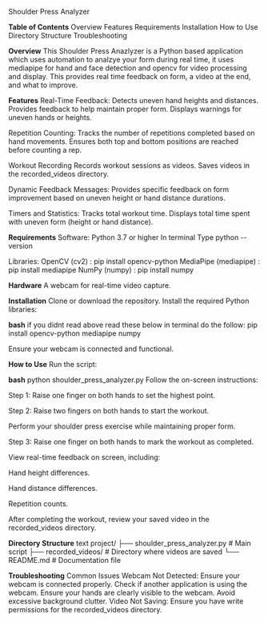 Shoulder Press Analyzer

**Table of Contents**
Overview
Features
Requirements
Installation
How to Use
Directory Structure
Troubleshooting

**Overview**
This Shoulder Press Anazlyzer is a Python based application which uses automation to analzye your form during real time, it uses mediapipe for hand and face detection and opencv for video processing and display. This provides real time feedback on form, a video at the end, and what to improve.

**Features**
Real-Time Feedback:
Detects uneven hand heights and distances.
Provides feedback to help maintain proper form.
Displays warnings for uneven hands or heights.

Repetition Counting:
Tracks the number of repetitions completed based on hand movements.
Ensures both top and bottom positions are reached before counting a rep.

Workout Recording
Records workout sessions as videos.
Saves videos in the recorded_videos directory.

Dynamic Feedback Messages:
Provides specific feedback on form improvement based on uneven height or hand distance durations.

Timers and Statistics:
Tracks total workout time.
Displays total time spent with uneven form (height or hand distance).

**Requirements**
Software:
Python 3.7 or higher
In terminal Type 
python --version

Libraries:
OpenCV (cv2) :  pip install opencv-python
MediaPipe (mediapipe) : pip install mediapipe
NumPy (numpy) : pip install numpy

**Hardware**
A webcam for real-time video capture.

**Installation**
Clone or download the repository.
Install the required Python libraries:

**bash** 
if you didnt read above read these below
in terminal do the follow:
pip install opencv-python mediapipe numpy

Ensure your webcam is connected and functional.

**How to Use**
Run the script:

**bash**
python shoulder_press_analyzer.py
Follow the on-screen instructions:

Step 1: Raise one finger on both hands to set the highest point.

Step 2: Raise two fingers on both hands to start the workout.

Perform your shoulder press exercise while maintaining proper form.

Step 3: Raise one finger on both hands to mark the workout as completed.

View real-time feedback on screen, including:

Hand height differences.

Hand distance differences.

Repetition counts.

After completing the workout, review your saved video in the recorded_videos directory.

**Directory Structure**
text
project/
├── shoulder_press_analyzer.py  # Main script
├── recorded_videos/            # Directory where videos are saved
└── README.md                   # Documentation file

**Troubleshooting**
Common Issues
Webcam Not Detected:
Ensure your webcam is connected properly.
Check if another application is using the webcam.
Ensure your hands are clearly visible to the webcam.
Avoid excessive background clutter.
Video Not Saving:
Ensure you have write permissions for the recorded_videos directory.
